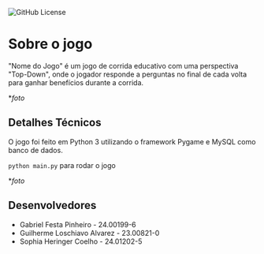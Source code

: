 ![GitHub License](https://img.shields.io/github/license/AlvarezGui/PII-1tri-2024)


# Sobre o jogo
"Nome do Jogo" é um jogo de corrida educativo com uma perspectiva "Top-Down", onde o jogador responde a perguntas no final de cada volta para ganhar benefícios durante a corrida.

**foto*

## Detalhes Técnicos
O jogo foi feito em Python 3 utilizando o framework Pygame e MySQL como banco de dados.

``` python main.py ``` para rodar o jogo

**foto*

## Desenvolvedores
- Gabriel Festa Pinheiro - 24.00199-6
- Guilherme Loschiavo Alvarez  -  23.00821-0
- Sophia Heringer Coelho - 24.01202-5
